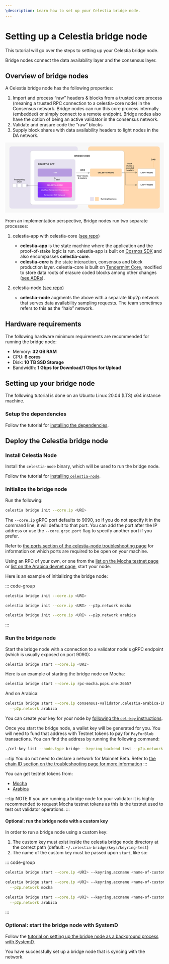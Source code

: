 ```yaml
---
\description: Learn how to set up your Celestia bridge node.
---
```


# Setting up a Celestia bridge node

This tutorial will go over the steps to setting up your Celestia bridge node.

Bridge nodes connect the data availability layer and the consensus layer.

## Overview of bridge nodes

A Celestia bridge node has the following properties:

1. Import and process “raw” headers & blocks from a trusted core process
   (meaning a trusted RPC connection to a celestia-core node) in the
   Consensus network. Bridge nodes can run this core process internally
   (embedded) or simply connect to a remote endpoint. Bridge nodes also
   have the option of being an active validator in the consensus network.
2. Validate and erasure code the “raw” blocks
3. Supply block shares with data availability headers to light nodes in the DA network.

![bridge-node-diagram](/img/nodes/BridgeNodes.png)

From an implementation perspective, Bridge nodes run two separate processes:

1. celestia-app with celestia-core
   ([see repo](https://github.com/celestiaorg/celestia-app))

   - **celestia-app** is the state machine where the application and the
     proof-of-stake logic is run. celestia-app is built on
     [Cosmos SDK](https://docs.cosmos.network) and also encompasses
     **celestia-core**.
   - **celestia-core** is the state interaction, consensus and block production
     layer. celestia-core is built on [Tendermint Core](https://docs.tendermint.com),
     modified to store data roots of erasure coded blocks among other changes
     ([see ADRs](https://github.com/celestiaorg/celestia-core/tree/master/docs/celestia-architecture)).

2. celestia-node ([see repo](https://github.com/celestiaorg/celestia-node))

   - **celestia-node** augments the above with a separate libp2p network that
     serves data availability sampling requests. The team sometimes refers to
     this as the “halo” network.

## Hardware requirements

The following hardware minimum requirements are recommended for running the
bridge node:

- Memory: **32 GB RAM**
- CPU: **6 cores**
- Disk: **10 TB SSD Storage**
- Bandwidth: **1 Gbps for Download/1 Gbps for Upload**

## Setting up your bridge node

The following tutorial is done on an Ubuntu Linux 20.04 (LTS) x64 instance machine.

### Setup the dependencies

Follow the tutorial for [installing the dependencies](./environment.md).

## Deploy the Celestia bridge node

### Install Celestia Node

Install the `celestia-node` binary, which will be used to run the bridge node.

Follow the tutorial for [installing `celestia-node`](./celestia-node.md).

### Initialize the bridge node

Run the following:

```sh
celestia bridge init --core.ip <URI>
```

The `--core.ip` gRPC port defaults to 9090,
so if you do not specify it in the command
line, it will default to that port. You can
add the port after the IP address or use the
`--core.grpc.port` flag to specify another
port if you prefer.

Refer to
[the ports section of the celestia-node troubleshooting page](../nodes/celestia-node-troubleshooting.md#ports)
for information on which ports are required to be open on your machine.

Using an RPC of your own, or one from the
[list on the Mocha testnet page](./mocha-testnet.md#rpc-endpoints) or
[list on the Arabica devnet page](./arabica-devnet.md#rpc-endpoints),
start your node.

Here is an example of initializing the bridge node:

::: code-group

```sh [Mainnet Beta]
celestia bridge init --core.ip <URI>
```

```sh [Mocha]
celestia bridge init --core.ip <URI> --p2p.network mocha
```

```sh [Arabica]
celestia bridge init --core.ip <URI> --p2p.network arabica
```

:::

### Run the bridge node

Start the bridge node with a connection to a validator node's gRPC endpoint
(which is usually exposed on port 9090):

```sh
celestia bridge start --core.ip <URI>
```

Here is an example of starting the bridge node on Mocha:

```sh
celestia bridge start --core.ip rpc-mocha.pops.one:26657
```

And on Arabica:

```sh
celestia bridge start --core.ip consensus-validator.celestia-arabica-10.com \
  --p2p.network arabica
```

You can create your key for your node by [following the `cel-key` instructions](../../developers/celestia-node-key).

Once you start the bridge node, a wallet key will be generated for you.
You will need to fund that address with Testnet tokens to pay for
`PayForBlob` transactions.
You can find the address by running the following command:

```sh
./cel-key list --node.type bridge --keyring-backend test --p2p.network <network>
```

:::tip
You do not need to declare a network for Mainnet Beta. Refer to
[the chain ID section on the troubleshooting page for more information](./celestia-node-troubleshooting.md)
:::

You can get testnet tokens from:

- [Mocha](./mocha-testnet.md)
- [Arabica](./arabica-devnet.md)

:::tip NOTE
If you are running a bridge node for your validator
it is highly recommended to request Mocha testnet tokens
as this is the testnet used to test out validator operations.
:::

#### Optional: run the bridge node with a custom key

In order to run a bridge node using a custom key:

1. The custom key must exist inside the celestia bridge node directory at the
   correct path (default: `~/.celestia-bridge/keys/keyring-test`)
2. The name of the custom key must be passed upon `start`, like so:

::: code-group

```sh [Mainnet Beta]
celestia bridge start --core.ip <URI> --keyring.accname <name-of-custom-key>
```

```sh [Mocha]
celestia bridge start --core.ip <URI> --keyring.accname <name-of-custom-key> \
  --p2p.network mocha
```

```sh [Arabica]
celestia bridge start --core.ip <URI> --keyring.accname <name-of-custom-key> \
  --p2p.network arabica
```

:::

### Optional: start the bridge node with SystemD

Follow the
[tutorial on setting up the bridge node as a background process with SystemD](./systemd.md).

You have successfully set up a bridge node that is syncing with the network.
